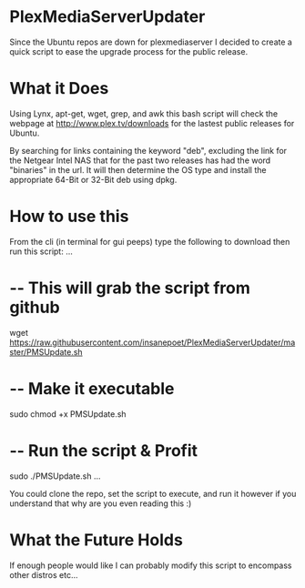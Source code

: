 PlexMediaServerUpdater
======================
Since the Ubuntu repos are down for plexmediaserver I decided to create a quick script to ease the upgrade process for the public release.


What it Does
============
Using Lynx, apt-get, wget, grep, and awk this bash script will check the webpage at http://www.plex.tv/downloads for the lastest public releases for Ubuntu.

By searching for links containing the keyword "deb", excluding the link for the Netgear Intel NAS that for the past two releases has had the word "binaries" in the url. It will then determine the OS type and install the appropriate 64-Bit or 32-Bit deb using dpkg.

How to use this
===============
From the cli (in terminal for gui peeps) type the following to download then run this script:
...
# -- This will grab the script from github
wget https://raw.githubusercontent.com/insanepoet/PlexMediaServerUpdater/master/PMSUpdate.sh

# -- Make it executable
sudo chmod +x PMSUpdate.sh

# -- Run the script & Profit
sudo ./PMSUpdate.sh
...


You could clone the repo, set the script to execute, and run it however if you understand that why are you even reading this :)

What the Future Holds
=====================
If enough people would like I can probably modify this script to encompass other distros etc...



